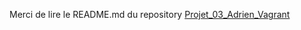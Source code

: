 Merci de lire le README.md du repository [Projet_03_Adrien_Vagrant](https://github.com/adrien13330/Projet_03_Adrien_Vagrant)
